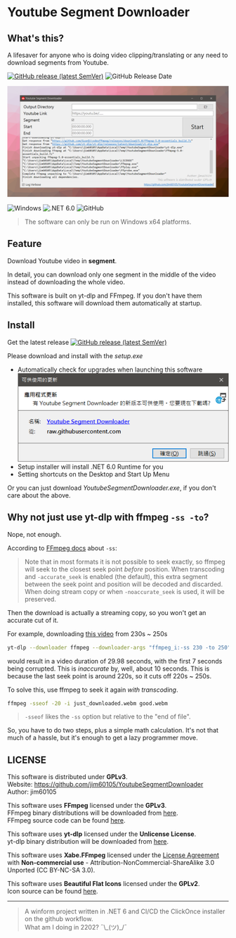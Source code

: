 # Youtube Segment Downloader

## What's this?

A lifesaver for anyone who is doing video clipping/translating or any need to download segments from Youtube.

[![GitHub release (latest SemVer)](https://img.shields.io/github/v/release/jim60105/YoutubeSegmentDownloader?style=for-the-badge)](https://github.com/jim60105/YoutubeSegmentDownloader/releases/latest)
![GitHub Release Date](https://img.shields.io/github/release-date/jim60105/YoutubeSegmentDownloader?style=for-the-badge)

![Preview](assets/preview.png)

![Windows](https://img.shields.io/static/v1?style=for-the-badge&message=WinForm&color=0078D6&logo=Windows&logoColor=FFFFFF&label=)
![.NET 6.0](https://img.shields.io/static/v1?style=for-the-badge&message=.NET+6.0&color=512BD4&logo=.NET&logoColor=FFFFFF&label=)
![GitHub](https://img.shields.io/github/license/jim60105/YoutubeSegmentDownloader?style=for-the-badge)
> The software can only be run on Windows x64 platforms.

## Feature

Download Youtube video in **segment**.

In detail, you can download only one segment in the middle of the video instead of downloading the whole video.

This software is built on yt-dlp and FFmpeg. If you don't have them installed, this software will download them automatically at startup.

## Install

Get the latest release
[![GitHub release (latest SemVer)](https://img.shields.io/github/v/release/jim60105/YoutubeSegmentDownloader?style=for-the-badge)](https://github.com/jim60105/YoutubeSegmentDownloader/releases/latest)

Please download and install with the *setup.exe*

- Automatically check for upgrades when launching this software
  ![update](assets/update.png)
- Setup installer will install .NET 6.0 Runtime for you
- Setting shortcuts on the Desktop and Start Up Menu

Or you can just download *YoutubeSegmentDownloader.exe*, if you don't care about the above.

## Why not just use yt-dlp with ffmpeg `-ss -to`?

Nope, not enough.

According to [FFmpeg docs](https://ffmpeg.org/ffmpeg.html#toc-Main-options) about `-ss`:
> Note that in most formats it is not possible to seek exactly, so ffmpeg will seek to the closest seek point *before* position. When transcoding and `-accurate_seek` is enabled (the default), this extra segment between the seek point and position will be decoded and discarded. When doing stream copy or when `-noaccurate_seek` is used, it will be preserved.

Then the download is actually a streaming copy, so you won't get an accurate cut of it.

For example, downloading [this video](https://youtu.be/89kXyUCenD0) from 230s ~ 250s

```bash
yt-dlp --downloader ffmpeg --downloader-args "ffmpeg_i:-ss 230 -to 250" 89kXyUCenD0 
```

would result in a video duration of 29.98 seconds, with the first 7 seconds being corrupted. This is *inaccurate* by, well, about 10 seconds. This is because the last seek point is around 220s, so it cuts off 220s ~ 250s.

To solve this, use ffmpeg to seek it again *with transcoding*.

```bash
ffmpeg -sseof -20 -i just_downloaded.webm good.webm
```

> `-sseof` likes the `-ss` option but relative to the "end of file".

So, you have to do two steps, plus a simple math calculation. It's not that much of a hassle, but it's enough to get a lazy programmer move.

## LICENSE

This software is distributed under **GPLv3**.\
Website: <https://github.com/jim60105/YoutubeSegmentDownloader>\
Author: jim60105

This software uses **FFmpeg** licensed under the **GPLv3**.\
FFmpeg binary distributions will be downloaded from [here](https://github.com/GyanD/codexffmpeg/releases/tag/5.0).\
FFmpeg source code can be found [here](https://github.com/FFmpeg/FFmpeg/commit/390d6853d0).

This software uses **yt-dlp** licensed under the **Unlicense License**.\
yt-dlp binary distribution will be downloaded from [here](https://github.com/yt-dlp/yt-dlp/releases/latest).

This software uses **Xabe.FFmpeg** licensed under the [License Agreement](https://ffmpeg.xabe.net/license.html) with **Non-commercial use** - Attribution-NonCommercial-ShareAlike 3.0 Unported (CC BY-NC-SA 3.0).

This software uses **Beautiful Flat Icons** licensed under the **GPLv2**.\
Icon source can be found [here](https://www.elegantthemes.com/blog/freebie-of-the-week/beautiful-flat-icons-for-free).

---

> A winform project written in .NET 6 and CI/CD the ClickOnce installer on the github workflow.\
> What am I doing in 2202? ¯\\\_(ツ)_/¯
